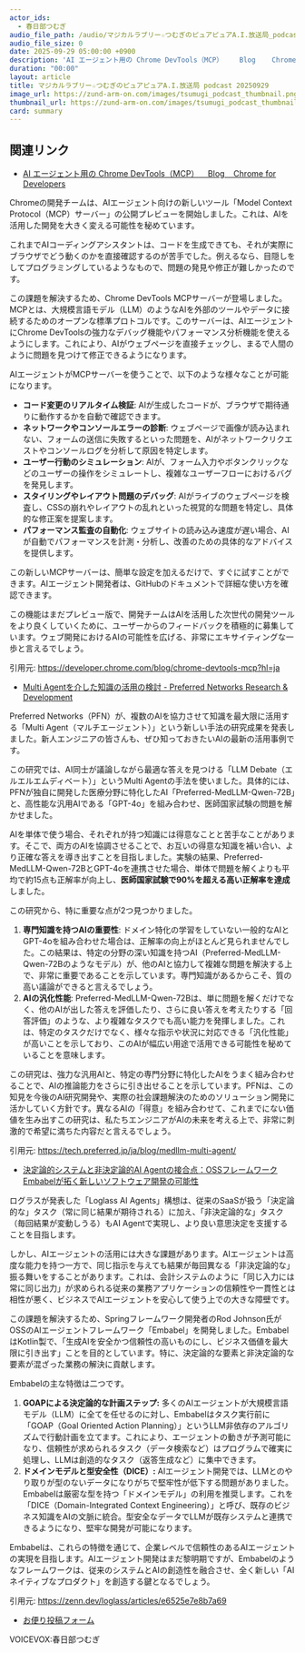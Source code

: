 ```yaml
---
actor_ids:
  - 春日部つむぎ
audio_file_path: /audio/マジカルラブリー☆つむぎのピュアピュアA.I.放送局_podcast_20250929.mp3
audio_file_size: 0
date: 2025-09-29 05:00:00 +0900
description: 'AI エージェント用の Chrome DevTools（MCP）    Blog    Chrome for Developers、Multi Agentを介した知識の活用の検討 - Preferred Networks Research &amp; Development、決定論的システムと非決定論的AI Agentの接合点：OSSフレームワークEmbabelが拓く新しいソフトウェア開発の可能性'
duration: "00:00"
layout: article
title: マジカルラブリー☆つむぎのピュアピュアA.I.放送局 podcast 20250929
image_url: https://zund-arm-on.com/images/tsumugi_podcast_thumbnail.png
thumbnail_url: https://zund-arm-on.com/images/tsumugi_podcast_thumbnail.png
card: summary
---
```


## 関連リンク


- [AI エージェント用の Chrome DevTools（MCP）    Blog    Chrome for Developers](https://developer.chrome.com/blog/chrome-devtools-mcp?hl=ja)  


Chromeの開発チームは、AIエージェント向けの新しいツール「Model Context Protocol（MCP）サーバー」の公開プレビューを開始しました。これは、AIを活用した開発を大きく変える可能性を秘めています。

これまでAIコーディングアシスタントは、コードを生成できても、それが実際にブラウザでどう動くのかを直接確認するのが苦手でした。例えるなら、目隠しをしてプログラミングしているようなもので、問題の発見や修正が難しかったのです。

この課題を解決するため、Chrome DevTools MCPサーバーが登場しました。MCPとは、大規模言語モデル（LLM）のようなAIを外部のツールやデータに接続するためのオープンな標準プロトコルです。このサーバーは、AIエージェントにChrome DevToolsの強力なデバッグ機能やパフォーマンス分析機能を使えるようにします。これにより、AIがウェブページを直接チェックし、まるで人間のように問題を見つけて修正できるようになります。

AIエージェントがMCPサーバーを使うことで、以下のような様々なことが可能になります。

*   **コード変更のリアルタイム検証**: AIが生成したコードが、ブラウザで期待通りに動作するかを自動で確認できます。
*   **ネットワークやコンソールエラーの診断**: ウェブページで画像が読み込まれない、フォームの送信に失敗するといった問題を、AIがネットワークリクエストやコンソールログを分析して原因を特定します。
*   **ユーザー行動のシミュレーション**: AIが、フォーム入力やボタンクリックなどのユーザーの操作をシミュレートし、複雑なユーザーフローにおけるバグを発見します。
*   **スタイリングやレイアウト問題のデバッグ**: AIがライブのウェブページを検査し、CSSの崩れやレイアウトの乱れといった視覚的な問題を特定し、具体的な修正案を提案します。
*   **パフォーマンス監査の自動化**: ウェブサイトの読み込み速度が遅い場合、AIが自動でパフォーマンスを計測・分析し、改善のための具体的なアドバイスを提供します。

この新しいMCPサーバーは、簡単な設定を加えるだけで、すぐに試すことができます。AIエージェント開発者は、GitHubのドキュメントで詳細な使い方を確認できます。

この機能はまだプレビュー版で、開発チームはAIを活用した次世代の開発ツールをより良くしていくために、ユーザーからのフィードバックを積極的に募集しています。ウェブ開発におけるAIの可能性を広げる、非常にエキサイティングな一歩と言えるでしょう。

引用元: https://developer.chrome.com/blog/chrome-devtools-mcp?hl=ja


- [Multi Agentを介した知識の活用の検討 - Preferred Networks Research & Development](https://tech.preferred.jp/ja/blog/medllm-multi-agent/)  


Preferred Networks（PFN）が、複数のAIを協力させて知識を最大限に活用する「Multi Agent（マルチエージェント）」という新しい手法の研究成果を発表しました。新人エンジニアの皆さんも、ぜひ知っておきたいAIの最新の活用事例です。

この研究では、AI同士が議論しながら最適な答えを見つける「LLM Debate（エルエルエムディベート）」というMulti Agentの手法を使いました。具体的には、PFNが独自に開発した医療分野に特化したAI「Preferred-MedLLM-Qwen-72B」と、高性能な汎用AIである「GPT-4o」を組み合わせ、医師国家試験の問題を解かせました。

AIを単体で使う場合、それぞれが持つ知識には得意なことと苦手なことがあります。そこで、両方のAIを協調させることで、お互いの得意な知識を補い合い、より正確な答えを導き出すことを目指しました。実験の結果、Preferred-MedLLM-Qwen-72BとGPT-4oを連携させた場合、単体で問題を解くよりも平均で約15点も正解率が向上し、**医師国家試験で90%を超える高い正解率を達成**しました。

この研究から、特に重要な点が2つ見つかりました。

1.  **専門知識を持つAIの重要性**: ドメイン特化の学習をしていない一般的なAIとGPT-4oを組み合わせた場合は、正解率の向上がほとんど見られませんでした。この結果は、特定の分野の深い知識を持つAI（Preferred-MedLLM-Qwen-72Bのようなモデル）が、他のAIと協力して複雑な問題を解決する上で、非常に重要であることを示しています。専門知識があるからこそ、質の高い議論ができると言えるでしょう。
2.  **AIの汎化性能**: Preferred-MedLLM-Qwen-72Bは、単に問題を解くだけでなく、他のAIが出した答えを評価したり、さらに良い答えを考えたりする「回答評価」のような、より複雑なタスクでも高い能力を発揮しました。これは、特定のタスクだけでなく、様々な指示や状況に対応できる「汎化性能」が高いことを示しており、このAIが幅広い用途で活用できる可能性を秘めていることを意味します。

この研究は、強力な汎用AIと、特定の専門分野に特化したAIをうまく組み合わせることで、AIの推論能力をさらに引き出せることを示しています。PFNは、この知見を今後のAI研究開発や、実際の社会課題解決のためのソリューション開発に活かしていく方針です。異なるAIの「得意」を組み合わせて、これまでにない価値を生み出すこの研究は、私たちエンジニアがAIの未来を考える上で、非常に刺激的で希望に満ちた内容だと言えるでしょう。

引用元: https://tech.preferred.jp/ja/blog/medllm-multi-agent/


- [決定論的システムと非決定論的AI Agentの接合点：OSSフレームワークEmbabelが拓く新しいソフトウェア開発の可能性](https://zenn.dev/loglass/articles/e6525e7e8b7a69)  


ログラスが発表した「Loglass AI Agents」構想は、従来のSaaSが扱う「決定論的な」タスク（常に同じ結果が期待される）に加え、「非決定論的な」タスク（毎回結果が変動しうる）もAI Agentで実現し、より良い意思決定を支援することを目指します。

しかし、AIエージェントの活用には大きな課題があります。AIエージェントは高度な能力を持つ一方で、同じ指示を与えても結果が毎回異なる「非決定論的な」振る舞いをすることがあります。これは、会計システムのように「同じ入力には常に同じ出力」が求められる従来の業務アプリケーションの信頼性や一貫性とは相性が悪く、ビジネスでAIエージェントを安心して使う上での大きな障壁です。

この課題を解決するため、Springフレームワーク開発者のRod Johnson氏がOSSのAIエージェントフレームワーク「Embabel」を開発しました。EmbabelはKotlin製で、「生成AIを安全かつ信頼性の高いものにし、ビジネス価値を最大限に引き出す」ことを目的としています。特に、決定論的な要素と非決定論的な要素が混ざった業務の解決に貢献します。

Embabelの主な特徴は二つです。
1.  **GOAPによる決定論的な計画ステップ:** 多くのAIエージェントが大規模言語モデル（LLM）に全てを任せるのに対し、Embabelはタスク実行前に「GOAP（Goal Oriented Action Planning）」というLLM非依存のアルゴリズムで行動計画を立てます。これにより、エージェントの動きが予測可能になり、信頼性が求められるタスク（データ検索など）はプログラムで確実に処理し、LLMは創造的なタスク（返答生成など）に集中できます。
2.  **ドメインモデルと型安全性（DICE）:** AIエージェント開発では、LLMとのやり取りが型のないデータになりがちで堅牢性が低下する問題がありました。Embabelは厳密な型を持つ「ドメインモデル」の利用を推奨します。これを「DICE（Domain-Integrated Context Engineering）」と呼び、既存のビジネス知識をAIの文脈に統合。型安全なデータでLLMが既存システムと連携できるようになり、堅牢な開発が可能になります。

Embabelは、これらの特徴を通じて、企業レベルで信頼性のあるAIエージェントの実現を目指します。AIエージェント開発はまだ黎明期ですが、Embabelのようなフレームワークは、従来のシステムとAIの創造性を融合させ、全く新しい「AIネイティブなプロダクト」を創造する鍵となるでしょう。

引用元: https://zenn.dev/loglass/articles/e6525e7e8b7a69



- [お便り投稿フォーム](https://forms.gle/ffg4JTfqdiqK62qf9)

VOICEVOX:春日部つむぎ
